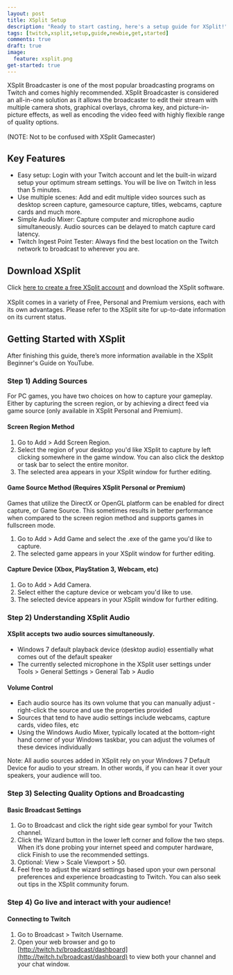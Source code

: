 ```yaml
---
layout: post
title: XSplit Setup
description: "Ready to start casting, here's a setup guide for XSplit!"
tags: [twitch,xsplit,setup,guide,newbie,get,started]
comments: true
draft: true
image:
  feature: xsplit.png
get-started: true
---
```


XSplit Broadcaster is one of the most popular broadcasting programs on Twitch and comes highly recommended. XSplit Broadcaster is considered an all-in-one solution as it allows the broadcaster to edit their stream with multiple camera shots, graphical overlays, chroma key, and picture-in-picture effects, as well as encoding the video feed with highly flexible range of quality options.  
<br>
(NOTE: Not to be confused with XSplit Gamecaster)
 

## Key Features
 
* Easy setup: Login with your Twitch account and let the built-in wizard setup your optimum stream settings. You will be live on Twitch in less than 5 minutes.
* Use multiple scenes: Add and edit multiple video sources such as desktop screen capture, gamesource capture, titles, webcams, capture cards and much more.
* Simple Audio Mixer: Capture computer and microphone audio simultaneously. Audio sources can be delayed to match capture card latency.
* Twitch Ingest Point Tester: Always find the best location on the Twitch network to broadcast to wherever you are.
 
## Download XSplit

Click [here to create a free XSplit account](http://www.xsplit.com/twitchtv/SignUp) and download the XSplit software.  
<br>
XSplit comes in a variety of Free, Personal and Premium versions, each with its own advantages. Please refer to the XSplit site for up-to-date information on its current status.

## Getting Started with XSplit
After finishing this guide, there’s more information available in the XSplit Beginner's Guide on YouTube.

### Step 1) Adding Sources
For PC games, you have two choices on how to capture your gameplay. Either by capturing the screen region, or by achieving a direct feed via game source (only available in XSplit Personal and Premium).
 
#### Screen Region Method
1. Go to Add > Add Screen Region.
2. Select the region of your desktop you'd like XSplit to capture by left clicking somewhere in the game window. You can also click the desktop or task bar to select the entire monitor.
3. The selected area appears in your XSplit window for further editing.
 
#### Game Source Method (Requires XSplit Personal or Premium)

Games that utilize the DirectX or OpenGL platform can be enabled for direct capture, or Game Source. This sometimes results in better performance when compared to the screen region method and supports games in fullscreen mode.

1. Go to Add > Add Game and select the .exe of the game you'd like to capture.
2. The selected game appears in your XSplit window for further editing.
 
#### Capture Device (Xbox, PlayStation 3, Webcam, etc)
1. Go to Add > Add Camera.
2. Select either the capture device or webcam you'd like to use.
3. The selected device appears in your XSplit window for further editing.
 
### Step 2) Understanding XSplit Audio
 
#### XSplit accepts two audio sources simultaneously.
* Windows 7 default playback device (desktop audio) essentially what comes out of the default speaker
* The currently selected microphone in the XSplit user settings under Tools > General Settings > General Tab > Audio
 
#### Volume Control
* Each audio source has its own volume that you can manually adjust - right-click the source and use the properties provided
* Sources that tend to have audio settings include webcams, capture cards, video files, etc
* Using the Windows Audio Mixer, typically located at the bottom-right hand corner of your Windows taskbar, you can adjust the volumes of these devices individually
 
Note: All audio sources added in XSplit rely on your Windows 7 Default Device for audio to your stream. In other words, if you can hear it over your speakers, your audience will too.

### Step 3) Selecting Quality Options and Broadcasting
 
#### Basic Broadcast Settings
1. Go to Broadcast and click the right side gear symbol for your Twitch channel.
2. Click the Wizard button in the lower left corner and follow the two steps. When it’s done probing your internet speed and computer hardware, click Finish to use the recommended settings.
3. Optional: View > Scale Viewport > 50.
4. Feel free to adjust the wizard settings based upon your own personal preferences and experience broadcasting to Twitch. You can also seek out tips in the XSplit community forum.

### Step 4) Go live and interact with your audience!
 
#### Connecting to Twitch
1. Go to Broadcast > Twitch Username.
2. Open your web browser and go to [http://twitch.tv/broadcast/dashboard](http://twitch.tv/broadcast/dashboard) to view both your channel and your chat window.